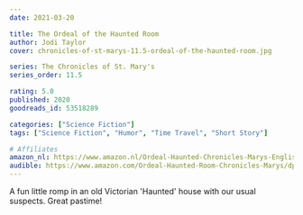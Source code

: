 ```yaml
---
date: 2021-03-20

title: The Ordeal of the Haunted Room
author: Jodi Taylor
cover: chronicles-of-st-marys-11.5-ordeal-of-the-haunted-room.jpg

series: The Chronicles of St. Mary's
series_order: 11.5

rating: 5.0
published: 2020
goodreads_id: 53518289

categories: ["Science Fiction"]
tags: ["Science Fiction", "Humor", "Time Travel", "Short Story"]

# Affiliates
amazon_nl: https://www.amazon.nl/Ordeal-Haunted-Chronicles-Marys-English-ebook/dp/B086RFXVSM/?&_encoding=UTF8&tag=sofielambre0f-21&linkCode=ur2&linkId=7a4a3da4bbedefc3b365d66da4542619&camp=247&creative=1211
audible: https://www.amazon.com/Ordeal-Haunted-Room-Chronicles-Marys/dp/B087RVL2WF/?&_encoding=UTF8&tag=bramvandenbus-20&linkCode=ur2&linkId=ab6e8e4221753516f81d69d6b8a8972b&camp=1789&creative=9325
---
```


A fun little romp in an old Victorian 'Haunted' house with our usual suspects. Great pastime!
